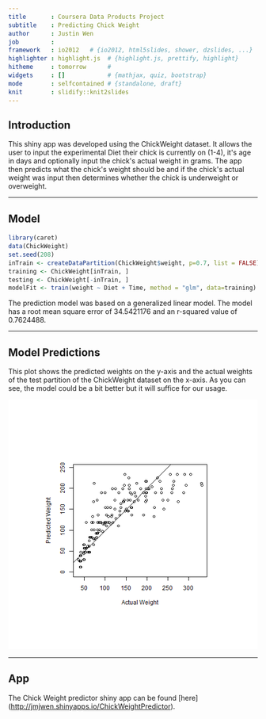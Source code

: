 ```yaml
---
title       : Coursera Data Products Project
subtitle    : Predicting Chick Weight
author      : Justin Wen
job         : 
framework   : io2012   # {io2012, html5slides, shower, dzslides, ...}
highlighter : highlight.js  # {highlight.js, prettify, highlight}
hitheme     : tomorrow      # 
widgets     : []            # {mathjax, quiz, bootstrap}
mode        : selfcontained # {standalone, draft}
knit        : slidify::knit2slides
---
```


## Introduction

This shiny app was developed using the ChickWeight dataset.  It allows the user to input the experimental Diet their chick is currently on (1-4), it's age in days and optionally input the chick's actual weight in grams.  The app then predicts what the chick's weight should be and if the chick's actual weight was input then determines whether the chick is underweight or overweight.

---
## Model


```r
library(caret)
data(ChickWeight)
set.seed(208)
inTrain <- createDataPartition(ChickWeight$weight, p=0.7, list = FALSE)
training <- ChickWeight[inTrain, ]
testing <- ChickWeight[-inTrain, ]
modelFit <- train(weight ~ Diet + Time, method = "glm", data=training)
```
The prediction model was based on a generalized linear model.  The model has a root mean square error of 34.5421176 and an r-squared value of 0.7624488.

---
## Model Predictions

This plot shows the predicted weights on the y-axis and the actual weights of the test partition of the ChickWeight dataset on the x-axis.  As you can see, the model could be a bit better but it will suffice for our usage.

![plot of chunk chart](assets/fig/chart-1.png) 

---
## App

The Chick Weight predictor shiny app can be found [here] (http://jmjwen.shinyapps.io/ChickWeightPredictor).
